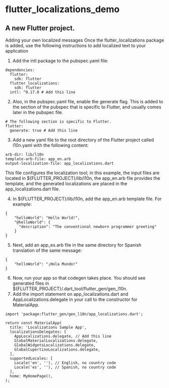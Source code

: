 # flutter_localizations_demo

## A new Flutter project.

Adding your own localized messages
Once the flutter_localizations package is added, use the following instructions to add localized text to your application

1. Add the intl package to the pubspec.yaml file:

```
dependencies:
  flutter:
    sdk: flutter
  flutter_localizations:
    sdk: flutter
  intl: ^0.17.0 # Add this line
```

2. Also, in the pubspec.yaml file, enable the generate flag. This is added to the section of the pubspec that is specific to Flutter, and usually comes later in the pubspec file.

```
# The following section is specific to Flutter.
flutter:
  generate: true # Add this line
```

3. Add a new yaml file to the root directory of the Flutter project called l10n.yaml with the following content:

```
arb-dir: lib/l10n
template-arb-file: app_en.arb
output-localization-file: app_localizations.dart
```
This file configures the localization tool; in this example, the input files are located in ${FLUTTER_PROJECT}/lib/l10n, the app_en.arb file provides the template, and the generated localizations are placed in the app_localizations.dart file.

4. In ${FLUTTER_PROJECT}/lib/l10n, add the app_en.arb template file. For example:
```
{
    "helloWorld": "Hello World!",
    "@helloWorld": {
      "description": "The conventional newborn programmer greeting"
    }
}
```
5. Next, add an app_es.arb file in the same directory for Spanish translation of the same message:
```
{
    "helloWorld": "¡Hola Mundo!"
}
```
6. Now, run your app so that codegen takes place. You should see generated files in ${FLUTTER_PROJECT}/.dart_tool/flutter_gen/gen_l10n.
7. Add the import statement on app_localizations.dart and AppLocalizations.delegate in your call to the constructor for MaterialApp.
```
import 'package:flutter_gen/gen_l10n/app_localizations.dart';
```
```
return const MaterialApp(
  title: 'Localizations Sample App',
  localizationsDelegates: [
    AppLocalizations.delegate, // Add this line
    GlobalMaterialLocalizations.delegate,
    GlobalWidgetsLocalizations.delegate,
    GlobalCupertinoLocalizations.delegate,
  ],
  supportedLocales: [
    Locale('en', ''), // English, no country code
    Locale('es', ''), // Spanish, no country code
  ],
  home: MyHomePage(),
);
```

<!-- ## Getting Started

This project is a starting point for a Flutter application.

A few resources to get you started if this is your first Flutter project:

- [Lab: Write your first Flutter app](https://flutter.dev/docs/get-started/codelab)
- [Cookbook: Useful Flutter samples](https://flutter.dev/docs/cookbook)

For help getting started with Flutter, view our
[online documentation](https://flutter.dev/docs), which offers tutorials,
samples, guidance on mobile development, and a full API reference. -->
